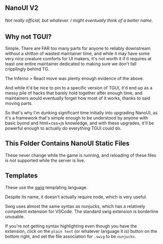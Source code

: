 ## NanoUI V2

###### Not really official, but whatever. I might eventually think of a better name.

## Why not TGUI?

Simple. There are FAR too many parts for anyone to reliably downstream without a shitton of wasted maintainer time, and while it may have some very nice creature comforts for UI makers, it's not worth it if it requires at least one entire maintainer dedicated to making sure we don't fall cripplingly behind TG.

The Inferno > React move was plenty enough evidence of the above.

And while it'd be nice to pin to a specific version of TGUI, it'd end up as a messy pile of hacks that barely hold together after enough time, and maintainers would eventually forget how most of it works, thanks to said moving parts.

So that's why I'm dunking significant time initially into upgrading NanoUI, as it's a framework that's simple enough to be understood by anyone with basic byond and html+css+js knowledge, and with these upgrades, it'll be powerful enough to actually do everything TGUI could do.

## This Folder Contains NanoUI Static Files

These never change while the game is running, and reloading of these files is not supported while the server is live.

## Templates

These use the [swig](https://node-swig.github.io/swig-templates/) templating language.

Despite its name, it doesn't actually require node, which is very useful.

Swig uses almost the same syntax as nunjucks, which has a relatively competent extension for VSCode. The standard swig extension is borderline unusable.

If you're not getting syntax highlighting even though you have the extension, click on the `plain text` (or whatever language it is) button on the bottom right, and set the file association for `.swig` to be `nunjucks`.

